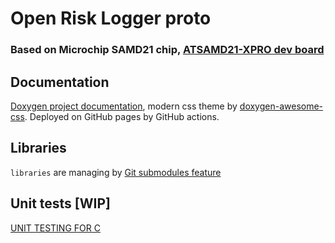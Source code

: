 # Open Risk Logger proto
### Based on Microchip SAMD21 chip, [ATSAMD21-XPRO dev board](https://www.microchip.com/en-us/development-tool/ATSAMD21-XPRO)

## Documentation
[Doxygen project documentation](https://polesskiy-dev.github.io/open-risk-logger-samd21-xpro-proto/files.html), modern css theme by [doxygen-awesome-css](https://github.com/jothepro/doxygen-awesome-css). Deployed on GitHub pages by GitHub actions. 

## Libraries
`libraries` are managing by [Git submodules feature](https://git-scm.com/book/en/v2/Git-Tools-Submodules)  

## Unit tests [WIP]
[UNIT TESTING FOR C](http://www.throwtheswitch.org/unity)
